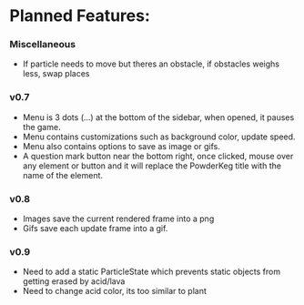 ﻿# Planned Features:

### Miscellaneous
* If particle needs to move but theres an obstacle, if obstacles weighs less, swap places

### v0.7
* Menu is 3 dots (...) at the bottom of the sidebar, when opened, it pauses the game.
* Menu contains customizations such as background color, update speed.
* Menu also contains options to save as image or gifs.
* A question mark button near the bottom right, once clicked, mouse over any element or button and it will replace the PowderKeg title with the name of the element.

### v0.8
* Images save the current rendered frame into a png
* Gifs save each update frame into a gif.

### v0.9
* Need to add a static ParticleState which prevents static objects from getting erased by acid/lava
* Need to change acid color, its too similar to plant


